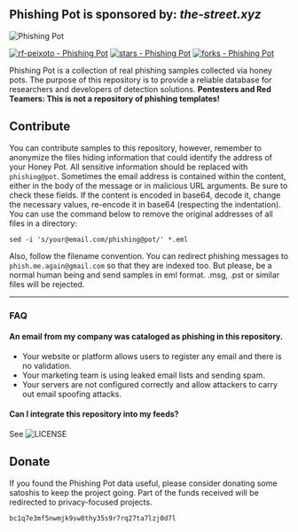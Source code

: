 Phishing Pot is sponsored by:  _the-street.xyz_
---
![Phishing Pot](https://github.com/rf-peixoto/phishing_pot/blob/main/img/phishing_pot.png)

[![rf-peixoto - Phishing Pot](https://img.shields.io/static/v1?label=rf-peixoto&message=PhishingPot&color=yellow&logo=github)](https://github.com/rf-peixoto/phishing_pot)
[![stars - Phishing Pot](https://img.shields.io/github/stars/rf-peixoto/phishing_pot?style=social)](https://github.com/rf-peixoto/phishing_pot)
[![forks - Phishing Pot](https://img.shields.io/github/forks/rf-peixoto/phishing_pot?style=social)](https://github.com/rf-peixoto/phishing_pot)

Phishing Pot is a collection of real phishing samples collected via honey pots. The purpose of this repository is to provide a reliable database for researchers and developers of detection solutions. **Pentesters and Red Teamers: This is not a repository of phishing templates!**


## Contribute

You can contribute samples to this repository, however, remember to anonymize the files hiding information that could identify the address of your Honey Pot. All sensitive information should be replaced with ```phishing@pot```. Sometimes the email address is contained within the content, either in the body of the message or in malicious URL arguments. Be sure to check these fields. If the content is encoded in base64, decode it, change the necessary values, re-encode it in base64 (respecting the indentation). You can use the command below to remove the original addresses of all files in a directory:

```
sed -i 's/your@email.com/phishing@pot/' *.eml
```

Also, follow the filename convention. You can redirect phishing messages to ``` phish.me.again@gmail.com ``` so that they are indexed too. But please, be a normal human being and send samples in eml format. .msg, .pst or similar files will be rejected.
___
### FAQ

#### An email from my company was cataloged as phishing in this repository.
* Your website or platform allows users to register any email and there is no validation.
* Your marketing team is using leaked email lists and sending spam.
* Your servers are not configured correctly and allow attackers to carry out email spoofing attacks.
#### Can I integrate this repository into my feeds?
See ![LICENSE](https://github.com/rf-peixoto/phishing_pot/blob/main/LICENSE)

## Donate

If you found the Phishing Pot data useful, please consider donating some satoshis to keep the project going. Part of the funds received will be redirected to privacy-focused projects.

```
bc1q7e3mf5nwmjk9sw8thy35s9r7rq27ta7lzj0d7l
```
